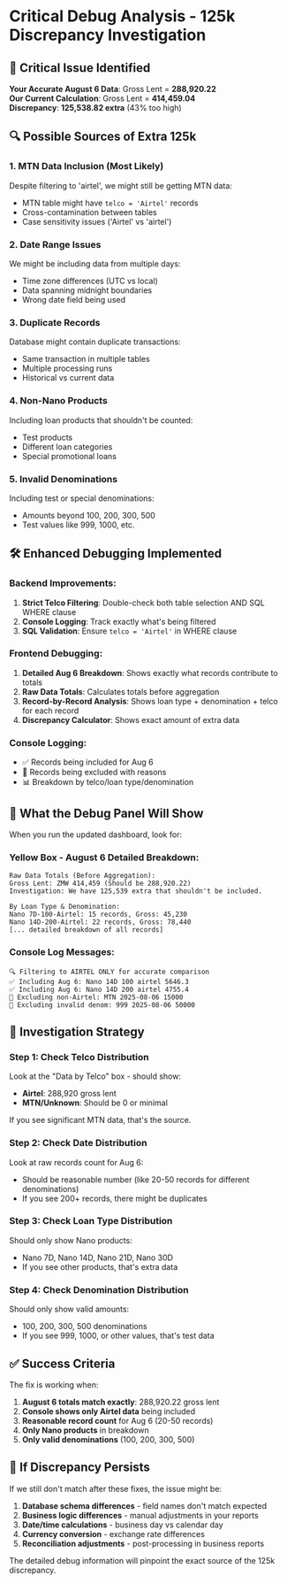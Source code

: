 # Critical Debug Analysis - 125k Discrepancy Investigation

## 🚨 Critical Issue Identified

**Your Accurate August 6 Data**: Gross Lent = **288,920.22**  
**Our Current Calculation**: Gross Lent = **414,459.04**  
**Discrepancy**: **125,538.82 extra** (43% too high)

## 🔍 Possible Sources of Extra 125k

### **1. MTN Data Inclusion (Most Likely)**
Despite filtering to 'airtel', we might still be getting MTN data:
- MTN table might have `telco = 'Airtel'` records  
- Cross-contamination between tables
- Case sensitivity issues ('Airtel' vs 'airtel')

### **2. Date Range Issues**
We might be including data from multiple days:
- Time zone differences (UTC vs local)
- Data spanning midnight boundaries
- Wrong date field being used

### **3. Duplicate Records**
Database might contain duplicate transactions:
- Same transaction in multiple tables
- Multiple processing runs
- Historical vs current data

### **4. Non-Nano Products**
Including loan products that shouldn't be counted:
- Test products
- Different loan categories
- Special promotional loans

### **5. Invalid Denominations**
Including test or special denominations:
- Amounts beyond 100, 200, 300, 500
- Test values like 999, 1000, etc.

## 🛠️ Enhanced Debugging Implemented

### **Backend Improvements:**
1. **Strict Telco Filtering**: Double-check both table selection AND SQL WHERE clause
2. **Console Logging**: Track exactly what's being filtered
3. **SQL Validation**: Ensure `telco = 'Airtel'` in WHERE clause

### **Frontend Debugging:**
1. **Detailed Aug 6 Breakdown**: Shows exactly what records contribute to totals
2. **Raw Data Totals**: Calculates totals before aggregation
3. **Record-by-Record Analysis**: Shows loan type + denomination + telco for each record
4. **Discrepancy Calculator**: Shows exact amount of extra data

### **Console Logging:**
- ✅ Records being included for Aug 6
- 🚫 Records being excluded with reasons
- 📊 Breakdown by telco/loan type/denomination

## 🎯 What the Debug Panel Will Show

When you run the updated dashboard, look for:

### **Yellow Box - August 6 Detailed Breakdown:**
```
Raw Data Totals (Before Aggregation):
Gross Lent: ZMW 414,459 (Should be 288,920.22)
Investigation: We have 125,539 extra that shouldn't be included.

By Loan Type & Denomination:
Nano 7D-100-Airtel: 15 records, Gross: 45,230
Nano 14D-200-Airtel: 22 records, Gross: 78,440
[... detailed breakdown of all records]
```

### **Console Log Messages:**
```
🔍 Filtering to AIRTEL ONLY for accurate comparison
✅ Including Aug 6: Nano 14D 100 airtel 5646.3
✅ Including Aug 6: Nano 14D 200 airtel 4755.4
🚫 Excluding non-Airtel: MTN 2025-08-06 15000
🚫 Excluding invalid denom: 999 2025-08-06 50000
```

## 🔬 Investigation Strategy

### **Step 1: Check Telco Distribution**
Look at the "Data by Telco" box - should show:
- **Airtel**: 288,920 gross lent
- **MTN/Unknown**: Should be 0 or minimal

If you see significant MTN data, that's the source.

### **Step 2: Check Date Distribution**
Look at raw records count for Aug 6:
- Should be reasonable number (like 20-50 records for different denominations)
- If you see 200+ records, there might be duplicates

### **Step 3: Check Loan Type Distribution**
Should only show Nano products:
- Nano 7D, Nano 14D, Nano 21D, Nano 30D
- If you see other products, that's extra data

### **Step 4: Check Denomination Distribution**
Should only show valid amounts:
- 100, 200, 300, 500 denominations
- If you see 999, 1000, or other values, that's test data

## ✅ Success Criteria

The fix is working when:
1. **August 6 totals match exactly**: 288,920.22 gross lent
2. **Console shows only Airtel data** being included
3. **Reasonable record count** for Aug 6 (20-50 records)
4. **Only Nano products** in breakdown
5. **Only valid denominations** (100, 200, 300, 500)

## 🚨 If Discrepancy Persists

If we still don't match after these fixes, the issue might be:
1. **Database schema differences** - field names don't match expected
2. **Business logic differences** - manual adjustments in your reports
3. **Date/time calculations** - business day vs calendar day
4. **Currency conversion** - exchange rate differences
5. **Reconciliation adjustments** - post-processing in business reports

The detailed debug information will pinpoint the exact source of the 125k discrepancy.
